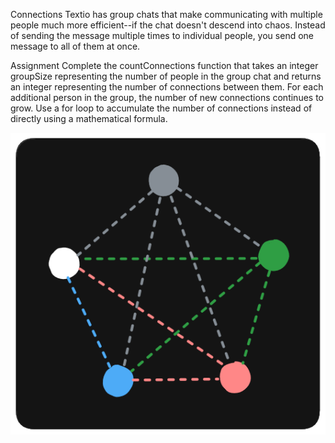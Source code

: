 Connections
Textio has group chats that make communicating with multiple people much more efficient--if the chat doesn't descend into chaos. Instead of sending the message multiple times to individual people, you send one message to all of them at once.

Assignment
Complete the countConnections function that takes an integer groupSize representing the number of people in the group chat and returns an integer representing the number of connections between them. For each additional person in the group, the number of new connections continues to grow. Use a for loop to accumulate the number of connections instead of directly using a mathematical formula.

![alt text](image.png)